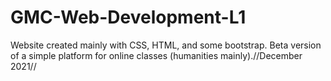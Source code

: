 # GMC-Web-Development-L1
Website created mainly with CSS, HTML, and some bootstrap. Beta version of a simple platform for online classes (humanities mainly).//December 2021//
